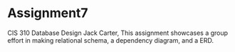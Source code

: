 # Assignment7
CIS 310 Database Design Jack Carter, This assignment showcases a group effort in making relational schema, a dependency diagram, and a ERD.
